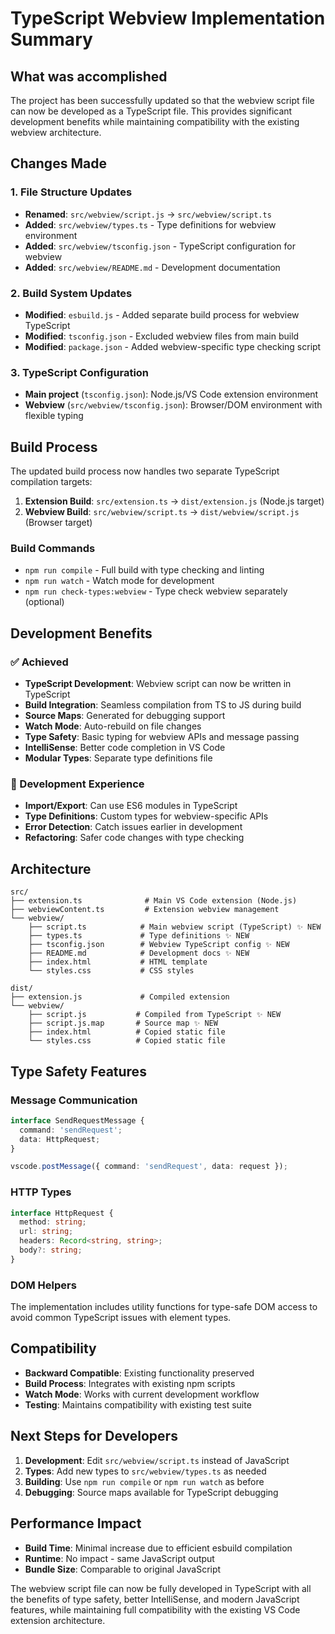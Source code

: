 # TypeScript Webview Implementation Summary

## What was accomplished

The project has been successfully updated so that the webview script file can now be developed as a TypeScript file. This provides significant development benefits while maintaining compatibility with the existing webview architecture.

## Changes Made

### 1. File Structure Updates

- **Renamed**: `src/webview/script.js` → `src/webview/script.ts`
- **Added**: `src/webview/types.ts` - Type definitions for webview environment
- **Added**: `src/webview/tsconfig.json` - TypeScript configuration for webview
- **Added**: `src/webview/README.md` - Development documentation

### 2. Build System Updates

- **Modified**: `esbuild.js` - Added separate build process for webview TypeScript
- **Modified**: `tsconfig.json` - Excluded webview files from main build
- **Modified**: `package.json` - Added webview-specific type checking script

### 3. TypeScript Configuration

- **Main project** (`tsconfig.json`): Node.js/VS Code extension environment
- **Webview** (`src/webview/tsconfig.json`): Browser/DOM environment with flexible typing

## Build Process

The updated build process now handles two separate TypeScript compilation targets:

1. **Extension Build**: `src/extension.ts` → `dist/extension.js` (Node.js target)
2. **Webview Build**: `src/webview/script.ts` → `dist/webview/script.js` (Browser target)

### Build Commands

- `npm run compile` - Full build with type checking and linting
- `npm run watch` - Watch mode for development
- `npm run check-types:webview` - Type check webview separately (optional)

## Development Benefits

### ✅ Achieved

- **TypeScript Development**: Webview script can now be written in TypeScript
- **Build Integration**: Seamless compilation from TS to JS during build
- **Source Maps**: Generated for debugging support
- **Watch Mode**: Auto-rebuild on file changes
- **Type Safety**: Basic typing for webview APIs and message passing
- **IntelliSense**: Better code completion in VS Code
- **Modular Types**: Separate type definitions file

### 🔧 Development Experience

- **Import/Export**: Can use ES6 modules in TypeScript
- **Type Definitions**: Custom types for webview-specific APIs
- **Error Detection**: Catch issues earlier in development
- **Refactoring**: Safer code changes with type checking

## Architecture

```
src/
├── extension.ts              # Main VS Code extension (Node.js)
├── webviewContent.ts         # Extension webview management
└── webview/
    ├── script.ts            # Main webview script (TypeScript) ✨ NEW
    ├── types.ts             # Type definitions ✨ NEW
    ├── tsconfig.json        # Webview TypeScript config ✨ NEW
    ├── README.md            # Development docs ✨ NEW
    ├── index.html           # HTML template
    └── styles.css           # CSS styles

dist/
├── extension.js             # Compiled extension
└── webview/
    ├── script.js           # Compiled from TypeScript ✨ NEW
    ├── script.js.map       # Source map ✨ NEW
    ├── index.html          # Copied static file
    └── styles.css          # Copied static file
```

## Type Safety Features

### Message Communication

```typescript
interface SendRequestMessage {
  command: 'sendRequest';
  data: HttpRequest;
}

vscode.postMessage({ command: 'sendRequest', data: request });
```

### HTTP Types

```typescript
interface HttpRequest {
  method: string;
  url: string;
  headers: Record<string, string>;
  body?: string;
}
```

### DOM Helpers

The implementation includes utility functions for type-safe DOM access to avoid common TypeScript issues with element types.

## Compatibility

- **Backward Compatible**: Existing functionality preserved
- **Build Process**: Integrates with existing npm scripts
- **Watch Mode**: Works with current development workflow
- **Testing**: Maintains compatibility with existing test suite

## Next Steps for Developers

1. **Development**: Edit `src/webview/script.ts` instead of JavaScript
2. **Types**: Add new types to `src/webview/types.ts` as needed
3. **Building**: Use `npm run compile` or `npm run watch` as before
4. **Debugging**: Source maps available for TypeScript debugging

## Performance Impact

- **Build Time**: Minimal increase due to efficient esbuild compilation
- **Runtime**: No impact - same JavaScript output
- **Bundle Size**: Comparable to original JavaScript

The webview script file can now be fully developed in TypeScript with all the benefits of type safety, better IntelliSense, and modern JavaScript features, while maintaining full compatibility with the existing VS Code extension architecture.
